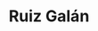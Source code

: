 ---
title: "Ruiz Galán"
url: /la-linea-de-la-concepcion/ruiz-galan-calle-clavel/
shop: supermercado
---